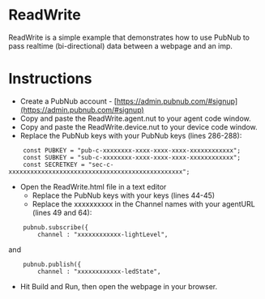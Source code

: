 ReadWrite
=========

ReadWrite is a simple example that demonstrates how to use PubNub to pass realtime (bi-directional) data between a webpage and an imp.

Instructions
============

- Create a PubNub account - [https://admin.pubnub.com/#signup](https://admin.pubnub.com/#signup)
- Copy and paste the ReadWrite.agent.nut to your agent code window.
- Copy and paste the ReadWrite.device.nut to your device code window.
- Replace the PubNub keys with your PubNub keys (lines 286-288):

```
	const PUBKEY = "pub-c-xxxxxxxx-xxxx-xxxx-xxxx-xxxxxxxxxxxx";
	const SUBKEY = "sub-c-xxxxxxxx-xxxx-xxxx-xxxx-xxxxxxxxxxxx";
	const SECRETKEY = "sec-c-xxxxxxxxxxxxxxxxxxxxxxxxxxxxxxxxxxxxxxxxxxxxxxxx";
```

- Open the ReadWrite.html file in a text editor
  - Replace the PubNub keys with your keys (lines 44-45)
  - Replace the xxxxxxxxxx in the Channel names with your agentURL (lines 49 and 64):

```
	pubnub.subscribe({
    	channel : "xxxxxxxxxxxx-lightLevel",
```

and

```
	pubnub.publish({
		channel : "xxxxxxxxxxxx-ledState",
```

- Hit Build and Run, then open the webpage in your browser.
